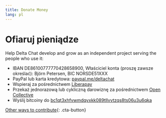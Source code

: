 ```yaml
---
title: Donate Money
lang: pl
---
```


# Ofiaruj pieniądze

Help Delta Chat develop and grow as an independent project serving the people who use it:

- IBAN DE86100777770428658900, Właściciel konta (proszę zawsze określać): Björn Petersen, BIC NORSDE51XXX
- PayPal lub karta kredytowa: [paypal.me/deltachat](https://paypal.me/deltachat/20)
- Wspieraj za pośrednictwem [Liberapay](https://liberapay.com/delta.chat/)
- Przekaż jednorazową lub cykliczną darowiznę za pośrednictwem [Open Collective](https://opencollective.com/delta-chat/donate)
- Wyślij bitcoiny do [bc1qt3xhfvwmdqvxkk089tllvvtzqs8ts06u3u6qka](bitcoin:bc1qt3xhfvwmdqvxkk089tllvvtzqs8ts06u3u6qka)

[Other ways to contribute](contribute){: .cta-button}
